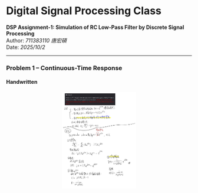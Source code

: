 #  Digital Signal Processing Class
**DSP Assignment-1: Simulation of RC Low-Pass Filter by Discrete Signal Processing**  
Author: *711383110 唐宏碩*  
Date: *2025/10/2*  

---

### Problem 1 – Continuous-Time Response</span>

####  Handwritten 
<p align="center">
  <img src="./fig/problem1.jpg" alt="Problem 1 手寫稿" width=40%">
  <br>
</p>
